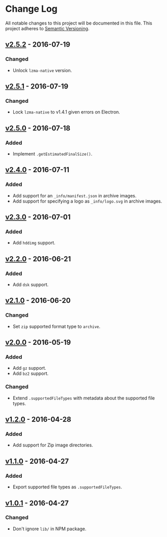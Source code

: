 # Change Log

All notable changes to this project will be documented in this file.
This project adheres to [Semantic Versioning](http://semver.org/).

## [v2.5.2] - 2016-07-19

### Changed

- Unlock `lzma-native` version.

## [v2.5.1] - 2016-07-19

### Changed

- Lock `lzma-native` to v1.4.1 given errors on Electron.

## [v2.5.0] - 2016-07-18

### Added

- Implement `.getEstimatedFinalSize()`.

## [v2.4.0] - 2016-07-11

### Added

- Add support for an `_info/manifest.json` in archive images.
- Add support for specifying a logo as `_info/logo.svg` in archive images.

## [v2.3.0] - 2016-07-01

### Added

- Add `hddimg` support.

## [v2.2.0] - 2016-06-21

### Added

- Add `dsk` support.

## [v2.1.0] - 2016-06-20

### Changed

- Set `zip` supported format type to `archive`.

## [v2.0.0] - 2016-05-19

### Added

- Add `gz` support.
- Add `bz2` support.

### Changed

- Extend `.supportedFileTypes` with metadata about the supported file types.

## [v1.2.0] - 2016-04-28

### Added

- Add support for Zip image directories.

## [v1.1.0] - 2016-04-27

### Added

- Export supported file types as `.supportedFileTypes`.

## [v1.0.1] - 2016-04-27

### Changed

- Don't ignore `lib/` in NPM package.

[v2.5.2]: https://github.com/resin-io-modules/etcher-image-stream/compare/v2.5.1...v2.5.2
[v2.5.1]: https://github.com/resin-io-modules/etcher-image-stream/compare/v2.5.0...v2.5.1
[v2.5.0]: https://github.com/resin-io-modules/etcher-image-stream/compare/v2.4.0...v2.5.0
[v2.4.0]: https://github.com/resin-io-modules/etcher-image-stream/compare/v2.3.0...v2.4.0
[v2.3.0]: https://github.com/resin-io-modules/etcher-image-stream/compare/v2.2.0...v2.3.0
[v2.2.0]: https://github.com/resin-io-modules/etcher-image-stream/compare/v2.1.0...v2.2.0
[v2.1.0]: https://github.com/resin-io-modules/etcher-image-stream/compare/v2.0.0...v2.1.0
[v2.0.0]: https://github.com/resin-io-modules/etcher-image-stream/compare/v1.2.0...v2.0.0
[v1.2.0]: https://github.com/resin-io-modules/etcher-image-stream/compare/v1.1.0...v1.2.0
[v1.1.0]: https://github.com/resin-io-modules/etcher-image-stream/compare/v1.0.1...v1.1.0
[v1.0.1]: https://github.com/resin-io-modules/etcher-image-stream/compare/v1.0.0...v1.0.1

